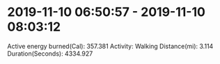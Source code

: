 # 2019-11-10 06:50:57 - 2019-11-10 08:03:12

Active energy burned(Cal): 357.381
Activity: Walking
Distance(mi): 3.114
Duration(Seconds): 4334.927